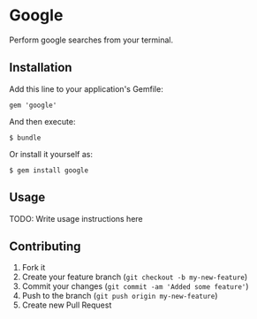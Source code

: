# Google

Perform google searches from your terminal.

## Installation

Add this line to your application's Gemfile:

    gem 'google'

And then execute:

    $ bundle

Or install it yourself as:

    $ gem install google

## Usage

TODO: Write usage instructions here

## Contributing

1. Fork it
2. Create your feature branch (`git checkout -b my-new-feature`)
3. Commit your changes (`git commit -am 'Added some feature'`)
4. Push to the branch (`git push origin my-new-feature`)
5. Create new Pull Request
